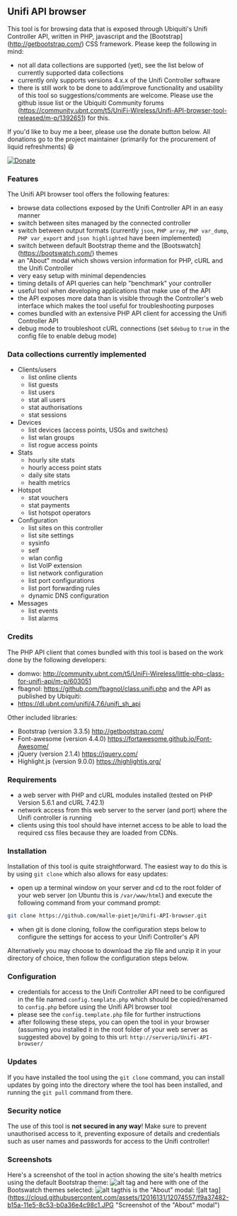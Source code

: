 ## Unifi API browser
This tool is for browsing data that is exposed through Ubiquiti's Unifi Controller API, written in PHP, javascript and the [Bootstrap] (http://getbootstrap.com/) CSS framework. Please keep the following in mind:
- not all data collections are supported (yet), see the list below of currently supported data collections
- currently only supports versions 4.x.x of the Unifi Controller software
- there is still work to be done to add/improve functionality and usability of this tool so suggestions/comments are welcome. Please use the github issue list or the Ubiquiti Community forums (https://community.ubnt.com/t5/UniFi-Wireless/Unifi-API-browser-tool-released/m-p/1392651) for this.

If you'd like to buy me a beer, please use the donate button below. All donations go to the project maintainer (primarily for the procurement of liquid refreshments) :satisfied:

[![Donate](https://www.paypalobjects.com/en_GB/i/btn/btn_donate_LG.gif)](https://www.paypal.com/cgi-bin/webscr?cmd=_s-xclick&hosted_button_id=M7TVNVX3Z44VN)

### Features
The Unifi API browser tool offers the following features:
- browse data collections exposed by the Unifi Controller API in an easy manner
- switch between sites managed by the connected controller
- switch between output formats (currently `json`, `PHP array`, `PHP var_dump`, `PHP var_export` and `json highlighted` have been implemented)
- switch between default Bootstrap theme and the [Bootswatch] (https://bootswatch.com/) themes
- an "About" modal which shows version information for PHP, cURL and the Unifi Controller
- very easy setup with minimal dependencies
- timing details of API queries can help "benchmark" your controller
- useful tool when developing applications that make use of the API
- the API exposes more data than is visible through the Controller's web interface which makes the tool useful for troubleshooting purposes
- comes bundled with an extensive PHP API client for accessing the Unifi Controller API
- debug mode to troubleshoot cURL connections (set `$debug` to `true` in the config file to enable debug mode)

### Data collections currently implemented
- Clients/users
  - list online clients
  - list guests
  - list users
  - stat all users
  - stat authorisations
  - stat sessions
- Devices
  - list devices (access points, USGs and switches)
  - list wlan groups
  - list rogue access points
- Stats
  - hourly site stats
  - hourly access point stats
  - daily site stats
  - health metrics
- Hotspot
  - stat vouchers
  - stat payments
  - list hotspot operators
- Configuration
  - list sites on this controller
  - list site settings
  - sysinfo
  - self
  - wlan config
  - list VoIP extension
  - list network configuration
  - list port configurations
  - list port forwarding rules
  - dynamic DNS configuration
- Messages
  - list events
  - list alarms

### Credits
The PHP API client that comes bundled with this tool is based on the work done by the following developers:
- domwo: http://community.ubnt.com/t5/UniFi-Wireless/little-php-class-for-unifi-api/m-p/603051
- fbagnol: https://github.com/fbagnol/class.unifi.php
and the API as published by Ubiquiti:
- https://dl.ubnt.com/unifi/4.7.6/unifi_sh_api

Other included libraries:
- Bootstrap (version 3.3.5) http://getbootstrap.com/
- Font-awesome (version 4.4.0) https://fortawesome.github.io/Font-Awesome/
- jQuery (version 2.1.4) https://jquery.com/
- Highlight.js (version 9.0.0) https://highlightjs.org/

### Requirements
- a web server with PHP and cURL modules installed (tested on PHP Version 5.6.1 and cURL 7.42.1)
- network access from this web server to the server (and port) where the Unifi controller is running
- clients using this tool should have internet access to be able to load the required css files because they are loaded from CDNs.

### Installation
Installation of this tool is quite straightforward. The easiest way to do this is by using `git clone` which also allows for easy updates:
- open up a terminal window on your server and cd to the root folder of your web server (on Ubuntu this is `/var/www/html`) and execute the following command from your command prompt:
```bash
git clone https://github.com/malle-pietje/Unifi-API-browser.git
```
- when git is done cloning, follow the configuration steps below to configure the settings for access to your Unifi Controller's API

Alternatively you may choose to download the zip file and unzip it in your directory of choice, then follow the configuration steps below.

### Configuration
- credentials for access to the Unifi Controller API need to be configured in the file named `config.template.php` which should be copied/renamed to `config.php` before using the Unifi API browser tool
- please see the `config.template.php` file for further instructions
- after following these steps, you can open the tool in your browser (assuming you installed it in the root folder of your web server as suggested above) by going to this url: `http://serverip/Unifi-API-browser/`

### Updates
If you have installed the tool using the `git clone` command, you can install updates by going into the directory where the tool has been installed, and running the `git pull` command from there.

### Security notice
The use of this tool is **not secured in any way**! Make sure to prevent unauthorised access to it, preventing exposure of details and credentials such as user names and passwords for access to the Unifi controller!

### Screenshots
Here's a screenshot of the tool in action showing the site's health metrics using the default Bootstrap theme:
![alt tag](https://cloud.githubusercontent.com/assets/12016131/12074555/f0ec7c08-b15a-11e5-9f9c-bb5662ec47ba.JPG "Sample screenshot")
and here with one of the Bootswatch themes selected:
![alt tag](https://cloud.githubusercontent.com/assets/12016131/12074556/f3f03944-b15a-11e5-8299-b63d55dbd3ed.JPG "Sample screenshot with theme selected")this is the "About" modal:
![alt tag](https://cloud.githubusercontent.com/assets/12016131/12074557/f9a37482-b15a-11e5-8c53-b0a36e4c98c1.JPG "Screenshot of the "About" modal")
